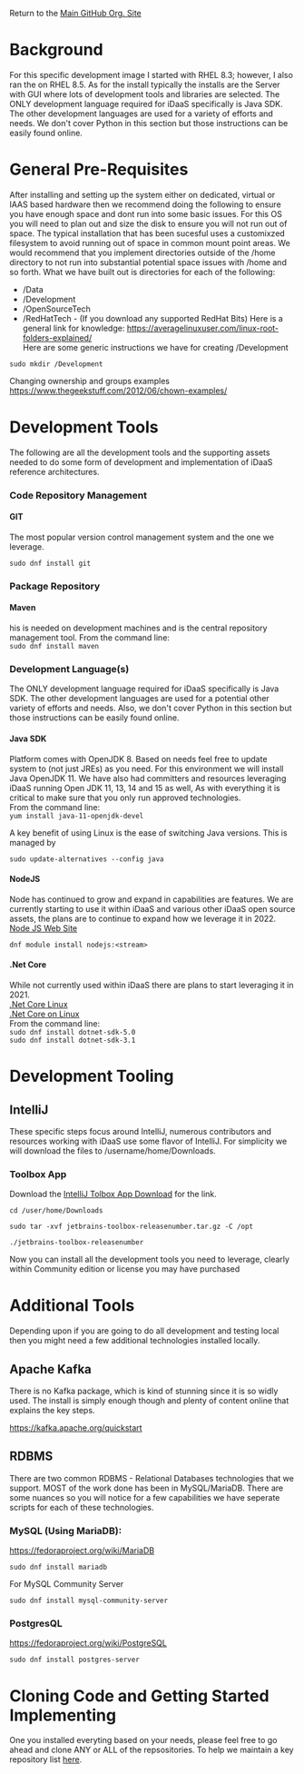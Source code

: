 Return to the <a href="https://github.com/Project-Herophilus" target="_blank">Main GitHub Org. Site</a>

# Background
For this specific development image I started with RHEL 8.3; however, I also ran the on RHEL 8.5. As for the install 
typically the installs are the Server with GUI where lots of development tools and libraries are selected.
The ONLY development language required for iDaaS specifically is Java SDK. The other development
languages are used for a variety of efforts and needs. We don't cover Python in this section but those
instructions can be easily found online.

# General Pre-Requisites
After installing and setting up the system either on dedicated, virtual or IAAS based hardware then
we recommend doing the following to ensure you have enough space and dont run into some basic issues. For this OS 
you will need to plan out and size the disk to ensure you will not run out of space. The typical installation that
has been sucesful uses a customixzed filesystem to avoid running out of space in common mount point areas.
We would recommend that you implement directories outside of the /home directory to not run into substantial 
potential space issues with /home and so forth.
What we have built out is directories for each of the following:
- /Data
- /Development
- /OpenSourceTech
- /RedHatTech - (If you download any supported RedHat Bits)
Here is a general link for knowledge: https://averagelinuxuser.com/linux-root-folders-explained/ <br/>
Here are some generic instructions we have for creating /Development
```
sudo mkdir /Development
```
Changing ownership and groups examples https://www.thegeekstuff.com/2012/06/chown-examples/

# Development Tools
The following are all the development tools and the supporting assets needed to do some form of development and
implementation of iDaaS reference architectures.

### Code Repository Management

#### GIT
The most popular version control management system and the one we leverage.

```
sudo dnf install git
```

### Package Repository

#### Maven
his is needed on development machines and is the central repository management tool.
From the command line: <br>
```sudo dnf install maven```

### Development Language(s)

The ONLY development language required for iDaaS specifically is Java SDK. The other development
languages are used for a potential other variety of efforts and needs. Also, we don't cover Python in this section but those
instructions can be easily found online.

#### Java SDK

Platform comes with OpenJDK 8. Based on needs feel free to update system to (not just JREs) as you need.
For this environment we will install Java OpenJDK 11. We have also had committers and resources leveraging
iDaaS running Open JDK 11, 13, 14 and 15 as well, As with everything it is critical to make sure
that you only run approved technologies. <br>
From the command line:<br>
```yum install java-11-openjdk-devel```

A key benefit of using Linux is the ease of switching Java versions. This is managed by <br>
```
sudo update-alternatives --config java
```
#### NodeJS
Node has continued to grow and expand in capabilities are features. We are currently starting to 
use it within iDaaS and various other iDaaS open source assets, the plans are to continue to expand 
how we leverage it in 2022.<br/>
<a href="https://nodejs.org/en/" target="_blank">Node JS Web Site</a><br>
```
dnf module install nodejs:<stream>
```

#### .Net Core
While not currently used within iDaaS there are plans to start leveraging it in 2021.<br/>
        <a href="https://docs.microsoft.com/en-us/dotnet/core/install/linux" target="_blank">.Net Core Linux</a><br>
        <a href="https://docs.microsoft.com/en-us/dotnet/core/install/linux-rhel" target="_blank">.Net Core on Linux</a><br>
        From the command line: <br>
        ```sudo dnf install dotnet-sdk-5.0``` <br/>
        ```sudo dnf install dotnet-sdk-3.1```

# Development Tooling

## IntelliJ
These specific steps focus around IntelliJ, numerous contributors and resources working with iDaaS use some
flavor of IntelliJ. For simplicity we will download the files to /username/home/Downloads.

### Toolbox App
Download the <a href="http://www.jetbrains.com/toolboxapp" target="_blank">IntelliJ Tolbox App Download</a> for the link.<br>
```
cd /user/home/Downloads
``` 
```
sudo tar -xvf jetbrains-toolbox-releasenumber.tar.gz -C /opt
``` 
```
./jetbrains-toolbox-releasenumber
``` 

Now you can install all the development tools you need to leverage, clearly within Community edition or license you may have purchased

# Additional Tools
Depending upon if you are going to do all development and testing local then you might need a few additional 
technologies installed locally.

## Apache Kafka
There is no Kafka package, which is kind of stunning since it is so widly used. The install is simply enough
though and plenty of content online that explains the key steps.

https://kafka.apache.org/quickstart

## RDBMS
There are two common RDBMS - Relational Databases technologies that we support. MOST of the work
done has been in MySQL/MariaDB. There are some nuances so you will notice for a few capabilities we
have seperate scripts for each of these technologies.

### MySQL (Using MariaDB): 
https://fedoraproject.org/wiki/MariaDB <br/>

```
sudo dnf install mariadb
``` 
For MySQL Community Server
```
sudo dnf install mysql-community-server
``` 

### PostgresQL 
https://fedoraproject.org/wiki/PostgreSQL
```
sudo dnf install postgres-server
```

# Cloning Code and Getting Started Implementing
One you installed everyting based on your needs, please feel free to go ahead and clone ANY or ALL
of the repsositories. To help we maintain a key repository list [here](CodeRepositories.md).
